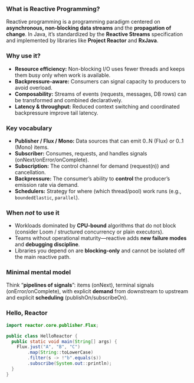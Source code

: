 ### What is Reactive Programming?
Reactive programming is a programming paradigm centered on **asynchronous, non-blocking data streams** and the **propagation of change**. In Java, it’s standardized by the **Reactive Streams** specification and implemented by libraries like **Project Reactor** and **RxJava**.

### Why use it?
- **Resource efficiency:** Non-blocking I/O uses fewer threads and keeps them busy only when work is available.
- **Backpressure-aware:** Consumers can signal capacity to producers to avoid overload.
- **Composability:** Streams of events (requests, messages, DB rows) can be transformed and combined declaratively.
- **Latency & throughput:** Reduced context switching and coordinated backpressure improve tail latency.

### Key vocabulary
- **Publisher / Flux / Mono:** Data sources that can emit 0..N (Flux) or 0..1 (Mono) items.
- **Subscriber:** Consumes, requests, and handles signals (onNext/onError/onComplete).
- **Subscription:** The control channel for demand (request(n)) and cancellation.
- **Backpressure:** The consumer’s ability to **control** the producer’s emission rate via demand.
- **Schedulers:** Strategy for where (which thread/pool) work runs (e.g., `boundedElastic`, `parallel`).

### When *not* to use it
- Workloads dominated by **CPU-bound** algorithms that do not block (consider Loom / structured concurrency or plain executors).
- Teams without operational maturity—reactive adds **new failure modes** and **debugging discipline**.
- Libraries you depend on are **blocking-only** and cannot be isolated off the main reactive path.

### Minimal mental model
Think “**pipelines of signals**”: items (onNext), terminal signals (onError/onComplete), with explicit **demand** from downstream to upstream and explicit **scheduling** (publishOn/subscribeOn).

### Hello, Reactor
```java
import reactor.core.publisher.Flux;

public class HelloReactor {
  public static void main(String[] args) {
    Flux.just("A", "B", "C")
        .map(String::toLowerCase)
        .filter(s -> !"b".equals(s))
        .subscribe(System.out::println);
  }
}
```
